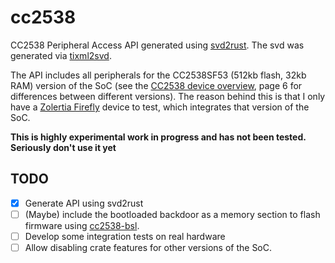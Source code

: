 # cc2538

CC2538 Peripheral Access API generated using [svd2rust](https://github.com/rust-embedded/svd2rust). The svd was generated via [tixml2svd](https://github.com/dhoove/tixml2svd).

The API includes all peripherals for the CC2538SF53 (512kb flash, 32kb RAM) version of the SoC (see the [CC2538 device overview](http://www.ti.com/lit/ds/symlink/cc2538.pdf), page 6 for differences between different versions). The reason behind this is that I only have a [Zolertia Firefly](https://github.com/Zolertia/Resources/wiki/Firefly) device to test, which integrates that version of the SoC.

**This is highly experimental work in progress and has not been tested. Seriously don't use it yet**

## TODO

- [x] Generate API using svd2rust
- [ ] (Maybe) include the bootloaded backdoor as a memory section to flash firmware using [cc2538-bsl](https://github.com/JelmerT/cc2538-bsl).
- [ ] Develop some integration tests on real hardware
- [ ] Allow disabling crate features for other versions of the SoC.
